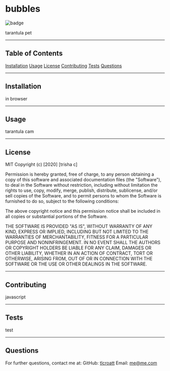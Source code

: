 # bubbles
    
![badge](https://img.shields.io/badge/license-MIT-green)

tarantula pet

---

## Table of Contents
[Installation](#installation)
[Usage](#usage)
[License](#license)
[Contributing](#contributing)
[Tests](#tests)
[Questions](#questions)

---

## Installation
in browser

---

## Usage
tarantula cam

---

## License
MIT
Copyright (c) [2020] [trisha c]

Permission is hereby granted, free of charge, to any person obtaining a copy
of this software and associated documentation files (the "Software"), to deal
in the Software without restriction, including without limitation the rights
to use, copy, modify, merge, publish, distribute, sublicense, and/or sell
copies of the Software, and to permit persons to whom the Software is
furnished to do so, subject to the following conditions:

The above copyright notice and this permission notice shall be included in all
copies or substantial portions of the Software.

THE SOFTWARE IS PROVIDED "AS IS", WITHOUT WARRANTY OF ANY KIND, EXPRESS OR
IMPLIED, INCLUDING BUT NOT LIMITED TO THE WARRANTIES OF MERCHANTABILITY,
FITNESS FOR A PARTICULAR PURPOSE AND NONINFRINGEMENT. IN NO EVENT SHALL THE
AUTHORS OR COPYRIGHT HOLDERS BE LIABLE FOR ANY CLAIM, DAMAGES OR OTHER
LIABILITY, WHETHER IN AN ACTION OF CONTRACT, TORT OR OTHERWISE, ARISING FROM,
OUT OF OR IN CONNECTION WITH THE SOFTWARE OR THE USE OR OTHER DEALINGS IN THE
SOFTWARE.

---

## Contributing
javascript

---

## Tests
test

---

## Questions
For further questions, contact me at:
GitHub: [tlcroatt](https://github.com/tlcroatt)
Email: <me@me.com>
  